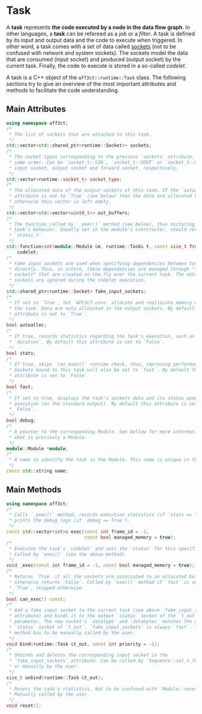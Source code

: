 # Task

A **task** represents **the code executed by a node in the data flow graph**. In 
other languages, a **task** can be refereed as a *job* or a *filter*. 
A task is defined by its input and output data and the code to execute when 
triggered. In other word, a task comes with a set of data called 
[sockets](socket.md) (not to be confused with network and system sockets). The 
sockets model the data that are consumed (input socket) and produced (output 
socket) by the current task. Finally, the code to execute is stored in a 
so-called *codelet*.

A task is a C++ object of the `aff3ct::runtime::Task` class. The following
sections try to give an overview of the most important attributes and methods
to facilitate the code understanding.

## Main Attributes

```cpp
using namespace aff3ct;
/* 
 * The list of sockets that are attached to this task.
 */
std::vector<std::shared_ptr<runtime::Socket>> sockets;
/* 
 * The socket types corresponding to the previous `sockets` attribute, in the 
 * same order. Can be `socket_t::SIN`, `socket_t::SOUT` or `socket_t::SFWD` for 
 * input socket, output socket and forward socket, respectively.
 */
std::vector<runtime::socket_t> socket_type;
/* 
 * The allocated data of the output sockets of this task. If the `autoalloc` 
 * attribute is set to `True` (see below) then the data are allocated here, 
 * otherwise this vector is left empty.
 */
std::vector<std::vector<uint8_t>> out_buffers;
/* 
 * The function called by `_exec()` method (see below), thus dictating the 
 * task's behavior. Usually set in the module's constructor, should return a 
 * `status_t`.
 */
std::function<int(module::Module &m, runtime::Task& t, const size_t frame_id)> 
    codelet;
/* 
 * Fake input sockets are used when specifying dependencies between tasks
 * directly. Thus, in intern, these dependencies are managed through "fake input
 * sockets" that are created on-the-fly over the current task. The data of these
 * sockets are ignored during the codelet execution.
 */
std::shared_ptr<runtime::Socket> fake_input_sockets;
/*
 * If set to `True`, let `AFF3CT-core` allocate and reallocate memory needed by 
 * the task. Data are only allocated in the output sockets. By default this 
 * attribute is set to `True`.
 */
bool autoalloc;
/*
 * If true, records statistics regarding the task's execution, such as the 
 * `duration`. By default this attribute is set to `False`.
 */
bool stats;
/* 
 * If true, skips `can_exec()` runtime check, thus, improving performance. 
 * Sockets bound to this task will also be set to `fast`. By default this 
 * attribute is set to `False`.
 */
bool fast;
/*
 * If set to true, displays the task's sockets data and its status upon 
 * execution (on the standard output). By default this attribute is set to 
 * `False`.
 */
bool debug;
/*
 * A pointer to the corresponding Module. See bellow for more information about
 * what is precisely a Module.
 */
module::Module *module;
/*
 * A name to identify the task in the Module. This name is unique in the Module.
 */
const std::string name;
```


## Main Methods

```cpp
using namespace aff3ct;
/*
 * Calls `_exec()` method, records execution statistics (if `stats == True`) and 
 * prints the debug logs (if `debug == True`).
 */
const std::vector<int>& exec(const int frame_id = -1, 
                             const bool managed_memory = true);
/*
 * Executes the task's `codelet` and sets the `status` for this specific call.
 * Called by `exec()` (see the above method).
 */
void _exec(const int frame_id = -1, const bool managed_memory = true);
/*
 * Returns `True` if all the sockets are associated to an allocated buffer, 
 * otherwise returns `False`. Called by `exec()` method if `fast` is set to 
 * `True`, skipped otherwise.
 */
bool can_exec() const;
/*
 * Add a fake input socket to the current task (see above `fake_input_sockets` 
 * attribute) and binds it to the output `status` socket of the `t_out` task in 
 * parameter. The new socket's `datatype` and `databytes` matches the output 
 * `status` socket of `t_out`. `fake_input_sockets` is always `fast`. This 
 * method has to be manually called by the user.
 */
void bind(runtime::Task &t_out, const int priority = -1);
/*
 * Unbinds and deletes the corresponding input socket in the 
 * `fake_input_sockets` attribute. Can be called by `Sequence::set_n_frames()` 
 * or manually by the user.
 */
size_t unbind(runtime::Task &t_out);
/* 
 * Resets the task's statistics. Not to be confused with `Module::reset()`.
 * Manually called by the user.
 */
void reset();
```

